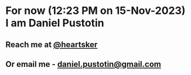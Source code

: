 # For now (12:23 PM on 15-Nov-2023) I am Daniel Pustotin
## Reach me at [@heartsker](https://t.me/heartsker)
## Or email me - daniel.pustotin@gmail.com
